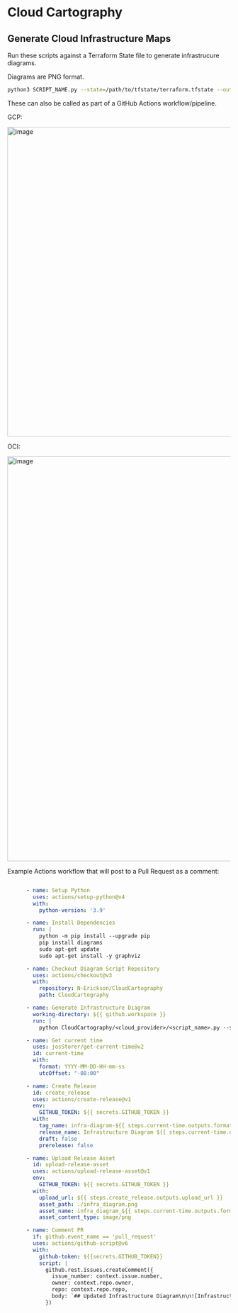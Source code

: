 # Cloud Cartography

## Generate Cloud Infrastructure Maps

Run these scripts against a Terraform State file to generate infrastrucure diagrams.

Diagrams are PNG format. 

```bash
python3 SCRIPT_NAME.py --state=/path/to/tfstate/terraform.tfstate --output=my_infrastructure_diagram
```

These can also be called as part of a GitHub Actions workflow/pipeline. 


GCP:

<img width="699" alt="image" src="https://github.com/user-attachments/assets/493b26a6-bcb8-48f6-9f9f-b3ac27e8d86b">

OCI:

<img width="914" alt="image" src="https://github.com/user-attachments/assets/296d44ec-8409-494b-95bf-400ae175dbd1">



Example Actions workflow that will post to a Pull Request as a comment:

```yaml

      - name: Setup Python
        uses: actions/setup-python@v4
        with:
          python-version: '3.9'

      - name: Install Dependencies
        run: |
          python -m pip install --upgrade pip
          pip install diagrams
          sudo apt-get update
          sudo apt-get install -y graphviz

      - name: Checkout Diagram Script Repository
        uses: actions/checkout@v3
        with:
          repository: N-Erickson/CloudCartography
          path: CloudCartography

      - name: Generate Infrastructure Diagram
        working-directory: ${{ github.workspace }}
        run: |
          python CloudCartography/<cloud_provider>/<script_name>.py --state=PATH/TO/terraform/terraform.tfstate --output=infra_diagram  # set which provider and paths here

      - name: Get current time
        uses: josStorer/get-current-time@v2
        id: current-time
        with:
          format: YYYY-MM-DD-HH-mm-ss
          utcOffset: "-08:00"

      - name: Create Release
        id: create_release
        uses: actions/create-release@v1
        env:
          GITHUB_TOKEN: ${{ secrets.GITHUB_TOKEN }}
        with:
          tag_name: infra-diagram-${{ steps.current-time.outputs.formattedTime }}
          release_name: Infrastructure Diagram ${{ steps.current-time.outputs.formattedTime }}
          draft: false
          prerelease: false

      - name: Upload Release Asset
        id: upload-release-asset 
        uses: actions/upload-release-asset@v1
        env:
          GITHUB_TOKEN: ${{ secrets.GITHUB_TOKEN }}
        with:
          upload_url: ${{ steps.create_release.outputs.upload_url }}
          asset_path: ./infra_diagram.png
          asset_name: infra_diagram_${{ steps.current-time.outputs.formattedTime }}.png
          asset_content_type: image/png

      - name: Comment PR
        if: github.event_name == 'pull_request'
        uses: actions/github-script@v6
        with:
          github-token: ${{secrets.GITHUB_TOKEN}}
          script: |
            github.rest.issues.createComment({
              issue_number: context.issue.number,
              owner: context.repo.owner,
              repo: context.repo.repo,
              body: `## Updated Infrastructure Diagram\n\n![Infrastructure Diagram](${process.env.GITHUB_SERVER_URL}/${context.repo.owner}/${context.repo.repo}/releases/download/infra-diagram-${{ steps.current-time.outputs.formattedTime }}/infra_diagram_${{ steps.current-time.outputs.formattedTime }}.png)`
            })
```
